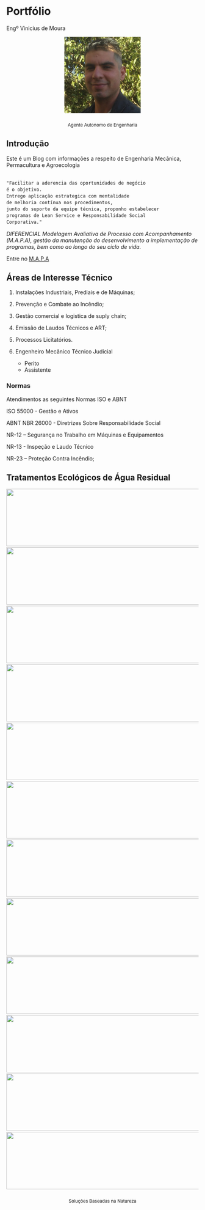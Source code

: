 # Portfólio 
Engº Vinicius de Moura 

<p align = "center">
 <img src = "docs/assets/Foto de CV.png" width="200" height="200"> 
</p>
<p align = "center"> <sub> Agente Autonomo de Engenharia</sub> </p>

## Introdução

Este é um Blog com informações a respeito de Engenharia Mecânica, Permacultura e Agroecologia


```markdown

"Facilitar a aderencia das oportunidades de negócio
é o objetivo.
Entrego aplicação estrategica com mentalidade 
de melhoria contínua nos procedimentos, 
junto do suporte da equipe técnica, proponho estabelecer
programas de Lean Service e Responsabilidade Social 
Corporativa."

```

_DIFERENCIAL Modelagem Avaliativa de Processo com Acompanhamento (M.A.P.A), gestão da manutenção do desenvolvimento a implementação de programas, bem como ao longo do seu ciclo de vida._

Entre no [M.A.P.A](https://linktr.ee/TheBrosMech/) 

## Áreas de Interesse Técnico

1. Instalações Industriais, Prediais e de Máquinas; 

2. Prevenção e Combate ao Incêndio; 

3. Gestão comercial e logistica de suply chain;
 
4. Emissão de Laudos Técnicos e ART;

5. Processos Licitatórios.

6. Engenheiro Mecânico Técnico Judicial 
   - Perito            
   - Assistente 


### Normas 

Atendimentos as seguintes Normas ISO e ABNT 

ISO 55000 - Gestão e Ativos

ABNT NBR 26000 - Diretrizes Sobre Responsabilidade Social

NR-12 – Segurança no Trabalho em Máquinas e Equipamentos

NR-13 - Inspeção e Laudo Técnico

NR-23 – Proteção Contra Incêndio;

## Tratamentos Ecológicos de Água Residual 
<p align = "center">
 <img src = "docs/assets/San.Eco/Saneamento Ecológico_page-0001.jpg" width="550" height="150">
 <img src = "docs/assets/San.Eco/Saneamento Ecológico_page-0002.jpg" width="550" height="150">
 <img src = "docs/assets/San.Eco/Saneamento Ecológico_page-0003.jpg" width="550" height="150">
 <img src = "docs/assets/San.Eco/Saneamento Ecológico_page-0004.jpg" width="550" height="150">
 <img src = "docs/assets/San.Eco/Saneamento Ecológico_page-0005.jpg" width="550" height="150">
 <img src = "docs/assets/San.Eco/Saneamento Ecológico_page-0006.jpg" width="550" height="150">
 <img src = "docs/assets/San.Eco/Saneamento Ecológico_page-0007.jpg" width="550" height="150">
 <img src = "docs/assets/San.Eco/Saneamento Ecológico_page-0008.jpg" width="550" height="150">
 <img src = "docs/assets/San.Eco/Saneamento Ecológico_page-0009.jpg" width="550" height="150">
 <img src = "docs/assets/San.Eco/Saneamento Ecológico_page-0010.jpg" width="550" height="150">
 <img src = "docs/assets/San.Eco/Saneamento Ecológico_page-0011.jpg" width="550" height="150">
 <img src = "docs/assets/San.Eco/Saneamento Ecológico_page-0012.jpg" width="550" height="150">
</p>
<p align = "center"> <sub> Soluções Baseadas na Natureza</sub> </p>


